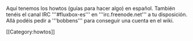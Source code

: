 Aquí tenemos los howtos (guías para hacer algo) en español.  También tenéis el canal IRC '''#fluxbox-es''' en '''irc.freenode.net''' a tu disposición.  Allá podéis pedir a '''bobbens''' para conseguir una cuenta en el wiki.

[[Category:howtos]]